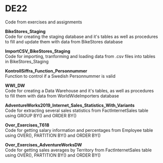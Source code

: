 # DE22
Code from exercises and assignments 

**BikeStores_Staging**\
Code for creating the staging database and it's tables as well as procedures to fill and update them with data from BikeStores database

**ImportCSV_BikeStores_Staging**\
Code for importing, tranforming and loading data from .csv files into tables in BikeStores_Staging

**KontrollSiffra_Function_Personnummer**\
Function to control if a Swedish Personnummer is valid

**WWI_DW**\
Code for creating a Data Warehouse and it's tables, as well as procedures to fill them with data from WorldWideImporters database

**AdventureWorks2019_Internet_Sales_Statistics_With_Variants**\
Code for extracting several sales statistics from FactInternetSales table using GROUP BY() and ORDER BY()

**Over_Exercises_T618**\
Code for getting salary information and percentages from Employee table using OVER(), PARTITION BY() and ORDER BY()

**Over_Exercises_AdventureWorksDW**\
Code for getting sales averages by Territory from FactInternetSales table using OVER(), PARTITION BY() and ORDER BY()
